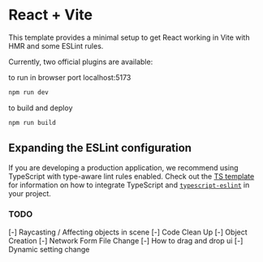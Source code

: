 # React + Vite

This template provides a minimal setup to get React working in Vite with HMR and some ESLint rules.

Currently, two official plugins are available:

to run in browser port localhost:5173
```bash
npm run dev
```

to build and deploy
```bash
npm run build
```

## Expanding the ESLint configuration

If you are developing a production application, we recommend using TypeScript with type-aware lint rules enabled. Check out the [TS template](https://github.com/vitejs/vite/tree/main/packages/create-vite/template-react-ts) for information on how to integrate TypeScript and [`typescript-eslint`](https://typescript-eslint.io) in your project.

### TODO

[-] Raycasting / Affecting objects in scene
[-] Code Clean Up
[-] Object Creation
[-] Network Form File Change
[-] How to drag and drop ui
[-] Dynamic setting change
